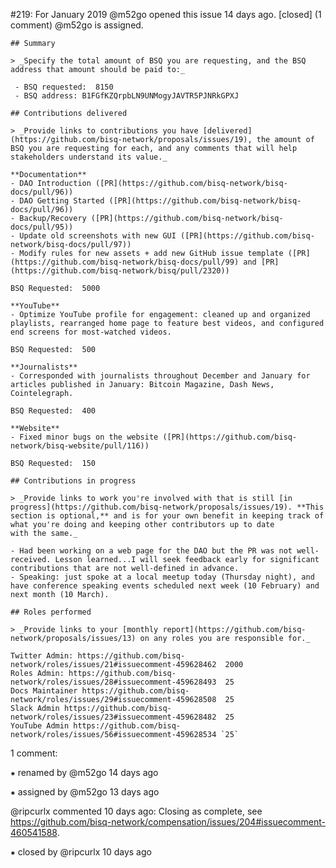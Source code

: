 #219: For January 2019
@m52go opened this issue 14 days ago.  [closed] (1 comment)
@m52go is assigned. 

    ## Summary
    
    > _Specify the total amount of BSQ you are requesting, and the BSQ address that amount should be paid to:_
    
     - BSQ requested:  8150 
     - BSQ address: B1FGfKZQrpbLN9UNMogyJAVTR5PJNRkGPXJ
    
    ## Contributions delivered
    
    > _Provide links to contributions you have [delivered](https://github.com/bisq-network/proposals/issues/19), the amount of BSQ you are requesting for each, and any comments that will help stakeholders understand its value._
    
    **Documentation**
    - DAO Introduction ([PR](https://github.com/bisq-network/bisq-docs/pull/96))
    - DAO Getting Started ([PR](https://github.com/bisq-network/bisq-docs/pull/96))
    - Backup/Recovery ([PR](https://github.com/bisq-network/bisq-docs/pull/95))
    - Update old screenshots with new GUI ([PR](https://github.com/bisq-network/bisq-docs/pull/97))
    - Modify rules for new assets + add new GitHub issue template ([PR](https://github.com/bisq-network/bisq-docs/pull/99) and [PR](https://github.com/bisq-network/bisq/pull/2320))
    
    BSQ Requested:  5000 
    
    **YouTube**
    - Optimize YouTube profile for engagement: cleaned up and organized playlists, rearranged home page to feature best videos, and configured end screens for most-watched videos.
    
    BSQ Requested:  500 
    
    **Journalists**
    - Corresponded with journalists throughout December and January for articles published in January: Bitcoin Magazine, Dash News, Cointelegraph.
    
    BSQ Requested:  400 
    
    **Website**
    - Fixed minor bugs on the website ([PR](https://github.com/bisq-network/bisq-website/pull/116))
    
    BSQ Requested:  150 
    
    ## Contributions in progress
    
    > _Provide links to work you're involved with that is still [in progress](https://github.com/bisq-network/proposals/issues/19). **This section is optional,** and is for your own benefit in keeping track of what you're doing and keeping other contributors up to date 
    with the same._
    
    - Had been working on a web page for the DAO but the PR was not well-received. Lesson learned...I will seek feedback early for significant contributions that are not well-defined in advance.
    - Speaking: just spoke at a local meetup today (Thursday night), and have conference speaking events scheduled next week (10 February) and next month (10 March).
    
    ## Roles performed
    
    > _Provide links to your [monthly report](https://github.com/bisq-network/proposals/issues/13) on any roles you are responsible for._
    
    Twitter Admin: https://github.com/bisq-network/roles/issues/21#issuecomment-459628462  2000 
    Roles Admin: https://github.com/bisq-network/roles/issues/28#issuecomment-459628493  25 
    Docs Maintainer https://github.com/bisq-network/roles/issues/29#issuecomment-459628508  25 
    Slack Admin https://github.com/bisq-network/roles/issues/23#issuecomment-459628482  25 
    YouTube Admin https://github.com/bisq-network/roles/issues/56#issuecomment-459628534 `25`


1 comment:

⁕ renamed by @m52go 14 days ago

⁕ assigned by @m52go 13 days ago

@ripcurlx commented 10 days ago:
    Closing as complete, see https://github.com/bisq-network/compensation/issues/204#issuecomment-460541588.


⁕ closed by @ripcurlx 10 days ago

